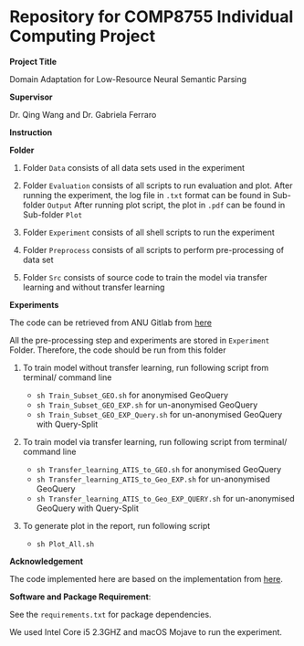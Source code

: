 # Repository for COMP8755 Individual Computing Project

**Project Title**

Domain Adaptation for Low-Resource Neural Semantic Parsing

**Supervisor**

Dr. Qing Wang and Dr. Gabriela Ferraro

**Instruction**

**Folder**

1. Folder `Data` consists of all data sets used in the experiment

2. Folder `Evaluation` consists of all scripts to run evaluation and plot.
After running the experiment, the log file in `.txt` format can be found in Sub-folder `Output`
After running plot script, the plot in `.pdf` can be found in Sub-folder `Plot`

3. Folder `Experiment` consists of all shell scripts to run the experiment

4. Folder `Preprocess` consists of all scripts to perform pre-processing of data set

5. Folder `Src` consists of source code to train the model via transfer learning and without transfer learning
 
**Experiments**

The code can be retrieved from ANU Gitlab from [here](https://gitlab.cecs.anu.edu.au/u6340513/semantic-parsing)

All the pre-processing step and experiments are stored in `Experiment` Folder.
Therefore, the code should be run from this folder

1. To train model without transfer learning, run following script from terminal/ command line

    * `sh Train_Subset_GEO.sh` for anonymised GeoQuery
    * `sh Train_Subset_GEO_EXP.sh` for un-anonymised GeoQuery
    * `sh Train_Subset_GEO_EXP_Query.sh` for un-anonymised GeoQuery with Query-Split
    
2. To train model via transfer learning, run following script from terminal/ command line
    * `sh Transfer_learning_ATIS_to_GEO.sh` for anonymised GeoQuery
    * `sh Transfer_learning_ATIS_to_Geo_EXP.sh` for un-anonymised GeoQuery
    * `sh Transfer_learning_ATIS_to_Geo_EXP_QUERY.sh` for un-anonymised GeoQuery with Query-Split

3. To generate plot in the report, run following script
    * `sh Plot_All.sh`

**Acknowledgement**

The code implemented here are based on the implementation from [here](https://github.com/Alex-Fabbri/lang2logic-PyTorch).

**Software and Package Requirement**: 

See the `requirements.txt` for package dependencies.

We used Intel Core i5 2.3GHZ and macOS Mojave to run the experiment.

